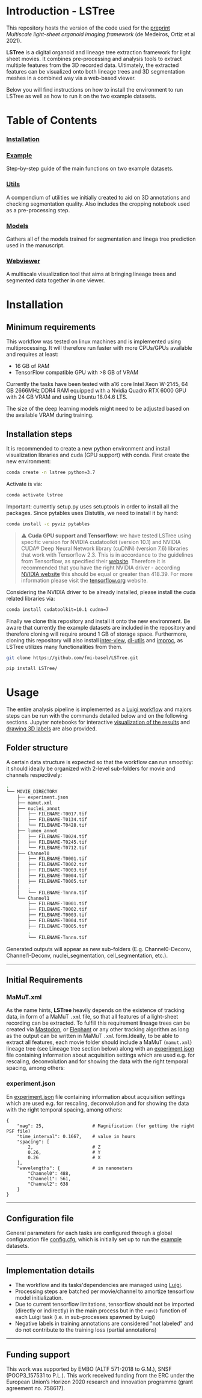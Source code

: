
# Introduction - LSTree

This repository hosts the version of the code used for the [preprint](https://www.biorxiv.org/content/10.1101/2021.05.12.443427v1) *Multiscale light-sheet organoid imaging framework* (de Medeiros, Ortiz et al 2021).

**LSTree** is a digital organoid and lineage tree extraction framework for light sheet movies. It combines pre-processing and analysis tools to extract multiple features from the 3D recorded data. Ultimately, the extracted features can be visualized onto both lineage trees and 3D segmentation meshes in a combined way via a web-based viewer.

Below you will find instructions on how to install the environment to run LSTree as well as how to run it on the two example datasets.

# Table of Contents

###  [Installation](#Installation)



### [Example](/example/)

Step-by-step guide of the main functions on two example datasets.

### [Utils](/notebooks/)
A compendium of utilities we initially created to aid on 3D annotations and checking segmentation quality. Also includes the cropping notebook used as a pre-processing step.

### [Models](/models/)

Gathers all of the models trained for segmentation and linega tree prediction used in the manuscript. 

### [Webviewer](/webview/)

A multiscale visualization tool that aims at bringing lineage trees and segmented data together in one viewer.



# Installation

## Minimum requirements
This workflow was tested on linux machines and is implemented using multiprocessing. It will therefore run faster with more CPUs/GPUs available and requires at least:

- 16 GB of RAM
- TensorFlow compatible GPU with >8 GB of VRAM

Currently the tasks have been tested with a16 core Intel Xeon W-2145, 64 GB 2666MHz DDR4 RAM equipped with a Nvidia Quadro RTX 6000 GPU with 24 GB VRAM and using Ubuntu 18.04.6 LTS. 

The size of the deep learning models might need to be adjusted based on the available VRAM during training.

## Installation steps

It is recommended to create a new python environment and install visualization libraries and cuda (GPU support) with conda. First create the new environment:

```bash
conda create -n lstree python=3.7
```
Activate is via:
```bash
conda activate lstree
```
Important: currently setup.py uses setuptools in order to install all the packages. Since pytables uses Distutils, we need to install it by hand:

```bash
conda install -c pyviz pytables
```


> :warning: **Cuda GPU support and Tensorflow**: we have tested LSTree using specific version for NVIDIA cudatoolkit (version 10.1) and NVIDIA CUDA® Deep Neural Network library (cuDNN) (version 7.6) libraries that work with Tensorflow 2.3. This is in accordance to the guidelines from Tensorflow, as specified their [website](https://www.tensorflow.org/install/source#gpu). Therefore it is recommended that you have the right NVIDIA driver - according [NVIDIA website](https://docs.nvidia.com/deploy/cuda-compatibility/) this should be equal or greater than 418.39. For more information please visit the [tensorflow.org](https://www.tensorflow.org/) website. 


Considering the NVIDIA driver to be already installed, please install the cuda related libraries via:

```bash
conda install cudatoolkit=10.1 cudnn=7
```

Finally we clone this repository and install it onto the new environment. Be aware that currently the example datasets are included in the repository and therefore cloning will require around 1 GB of storage space. Furthermore, cloning this repository will also install [inter-view](https://github.com/fmi-basel/inter-view), [dl-utils](https://github.com/fmi-basel/dl-utils) and [improc](https://github.com/fmi-basel/improc), as LSTree utilizes many functionalities from them.

```bash
git clone https://github.com/fmi-basel/LSTree.git
```

```bash
pip install LSTree/
```

# Usage
The entire analysis pipeline is implemented as a [Luigi workflow](https://github.com/spotify/luigi) and majors steps can be run with the commands detailed below and on the following sections. Jupyter notebooks for interactive [visualization of the results](/webview/webview.ipynb) and [drawing 3D labels](/notebooks/3D_annotator.ipynb) are also provided.

## Folder structure
A certain data structure is expected so that the workflow can run smoothly: it should ideally be organized with 2-level sub-folders for movie and channels respectively:

```bash
.
└── MOVIE_DIRECTORY
    ├── experiment.json
    ├── mamut.xml
    ├── nuclei_annot
    │   ├── FILENAME-T0017.tif
    │   ├── FILENAME-T0134.tif
    │   └── FILENAME-T0428.tif
    ├── lumen_annot
    │   ├── FILENAME-T0024.tif
    │   ├── FILENAME-T0245.tif
    │   └── FILENAME-T0712.tif
    ├── Channel0
    │   ├── FILENAME-T0001.tif
    │   ├── FILENAME-T0002.tif
    │   ├── FILENAME-T0003.tif
    │   ├── FILENAME-T0004.tif
    │   ├── FILENAME-T0005.tif
    │   .
    │   └── FILENAME-Tnnnn.tif
    └── Channel1
        ├── FILENAME-T0001.tif
        ├── FILENAME-T0002.tif
        ├── FILENAME-T0003.tif
        ├── FILENAME-T0004.tif
        ├── FILENAME-T0005.tif
        .
        └── FILENAME-Tnnnn.tif
 ```

Generated outputs will appear as new sub-folders (E.g. Channel0-Deconv, Channel1-Deconv, nuclei_segmentation, cell_segmentation, etc.).

---

## Initial Requirements 

### **MaMuT.xml**

As the name hints, **LSTree** heavily depends on the existence of tracking data, in form of a MaMuT `.xml` file, so that all features of a light-sheet recording can be extracted. To fulfill this requirement lineage trees can be created via [Mastodon](https://github.com/mastodon-sc/mastodon), or [Elephant](https://elephant-track.github.io/#/v0.3/) or any other tracking algorithm as long as the output can be written in MaMuT `.xml` form.Ideally, to be able to extract all features, each movie folder should include a MaMuT (`mamut.xml`) lineage tree (see Lineage tree section below) along with an [experiment.json](/example/data/002-Budding/experiment.json) file containing information about acquisition settings which are used e.g. for rescaling, deconvolution and for showing the data with the right temporal spacing, among others:


### **experiment.json**
En [experiment.json](/example/data/002-Budding/experiment.json) file containing information about acquisition settings which are used e.g. for rescaling, deconvolution and for showing the data with the right temporal spacing, among others:

```
{
    "mag": 25,                  # Magnification (for getting the right PSF file)
    "time_interval": 0.1667,    # value in hours
    "spacing": [
        2,                      # Z
        0.26,                   # Y
        0.26                    # X
    ],
    "wavelengths": {            # in nanometers
        "Channel0": 488,        
        "Channel1": 561,
        "Channel2": 638
    }
}
```  

---
## Configuration file
General parameters for each tasks are configured through a global configuration file [config.cfg](config.cfg), which is initially set up to run the [example](example/README.md) datasets.



---




## Implementation details
- The workflow and its tasks'dependencies are managed using [Luigi](https://github.com/spotify/luigi).
- Processing steps are batched per movie/channel to amortize tensorflow model initialization.
- Due to current tensorflow limitations, tensorflow should not be imported (directly or indirectly) in the main process but in the `run()` function of each Luigi task (i.e. in sub-processes spawned by Luigi)
- Negative labels in training annotations are considered "not labeled" and do not contribute to the training loss (partial annotations)


---

## Funding support
This work was supported by EMBO (ALTF 571-2018 to G.M.), SNSF (POOP3_157531 to P.L.). This work received funding from the ERC under the European Union’s Horizon 2020 research and innovation programme (grant agreement no. 758617).
